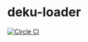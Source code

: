 
# deku-loader

[![Circle CI](https://circleci.com/gh/segmentio/deku-loader.svg?style=svg)](https://circleci.com/gh/segmentio/deku-loader)
